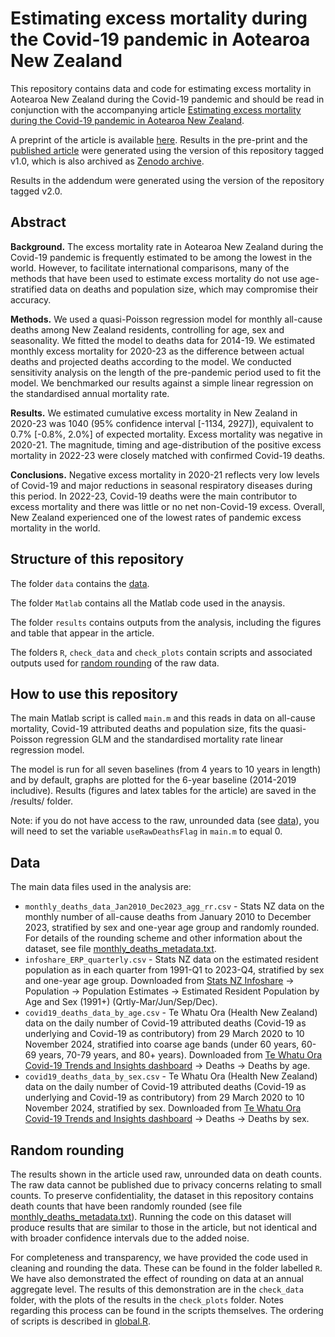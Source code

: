 # Estimating excess mortality during the Covid-19 pandemic in Aotearoa New Zealand

This repository contains data and code for estimating excess mortality in Aotearoa New Zealand during the Covid-19 pandemic and should be read in conjunction with the accompanying article [Estimating excess mortality during the Covid-19 pandemic in Aotearoa New Zealand](https://academic.oup.com/ije/article/54/4/dyaf093/8163015).

A preprint of the article is available [here](https://arxiv.org/abs/2412.08927). Results in the pre-print and the [published article](https://academic.oup.com/ije/article/54/4/dyaf093/8163015) were generated using the version of this repository tagged v1.0, which is also archived as [Zenodo archive](https://dx.doi.org/10.5281/zenodo.15107131). 

Results in the addendum were generated using the version of the repository tagged v2.0.

## Abstract

**Background.** The excess mortality rate in Aotearoa New Zealand during the Covid-19 pandemic is frequently estimated to be among the lowest in the world. However, to facilitate international comparisons, many of the methods that have been used to estimate excess mortality do not use age-stratified data on deaths and population size, which may compromise their accuracy.

**Methods.** We used a quasi-Poisson regression model for monthly all-cause deaths among New Zealand residents, controlling for age, sex and seasonality. We fitted the model to deaths data for 2014-19. We estimated monthly excess mortality for 2020-23 as the difference between actual deaths and projected deaths according to the model. We conducted sensitivity analysis on the length of the pre-pandemic period used to fit the model. We benchmarked our results against a simple linear regression on the standardised annual mortality rate.

**Results.** We estimated cumulative excess mortality in New Zealand in 2020-23 was 1040 (95% confidence interval [-1134, 2927]), equivalent to 0.7% [-0.8%, 2.0%] of expected mortality. Excess mortality was negative in 2020-21. The magnitude, timing and age-distribution of the positive excess mortality in 2022-23 were closely matched with confirmed Covid-19 deaths.

**Conclusions.** Negative excess mortality in 2020-21 reflects very low levels of Covid-19 and major reductions in seasonal respiratory diseases during this period. In 2022-23, Covid-19 deaths were the main contributor to excess mortality and there was little or no net non-Covid-19 excess. Overall, New Zealand experienced one of the lowest rates of pandemic excess mortality in the world. 



## Structure of this repository

The folder `data` contains the [data](#data).

The folder `Matlab` contains all the Matlab code used in the anaysis.

The folder `results` contains outputs from the analysis, including the figures and table that appear in the article.

The folders `R`, `check_data` and `check_plots` contain scripts and associated outputs used for [random rounding](#random-rounding) of the raw data.




## How to use this repository

The main Matlab script is called `main.m` and this reads in data on all-cause mortality, Covid-19 attributed deaths and population size, fits the quasi-Poisson regression GLM and the standardised mortality rate linear regression model. 

The model is run for all seven baselines (from 4 years to 10 years in length) and by default, graphs are plotted for the 6-year baseline (2014-2019 includive). Results (figures and latex tables for the article) are saved in the /results/ folder.  

Note: if you do not have access to the raw, unrounded data (see [data](#data)), you will need to set the variable `useRawDeathsFlag` in `main.m` to equal 0.




## Data

The main data files used in the analysis are:
* `monthly_deaths_data_Jan2010_Dec2023_agg_rr.csv` - Stats NZ data on the monthly number of all-cause deaths from January 2010 to December 2023, stratified by sex and one-year age group and randomly rounded. For details of the rounding scheme and other information about the dataset, see file [monthly_deaths_metadata.txt](data/monthly_deaths_metadata.txt).
* `infoshare_ERP_quarterly.csv` - Stats NZ data on the estimated resident population as in each quarter from 1991-Q1 to 2023-Q4, stratified by sex and one-year age group. Downloaded from [Stats NZ Infoshare](https://infoshare.stats.govt.nz/) -> Population -> Population Estimates -> Estimated Resident Population by Age and Sex (1991+) (Qrtly-Mar/Jun/Sep/Dec).
* `covid19_deaths_data_by_age.csv` - Te Whatu Ora (Health New Zealand) data on the daily number of Covid-19 attributed deaths (Covid-19 as underlying and Covid-19 as contributory) from 29 March 2020 to 10 November 2024, stratified into coarse age bands (under 60 years, 60-69 years, 70-79 years, and 80+ years). Downloaded from [Te Whatu Ora Covid-19 Trends and Insights dashboard](https://tewhatuora.shinyapps.io/covid19/) -> Deaths -> Deaths by age.
* `covid19_deaths_data_by_sex.csv` - Te Whatu Ora (Health New Zealand) data on the daily number of Covid-19 attributed deaths (Covid-19 as underlying and Covid-19 as contributory) from 29 March 2020 to 10 November 2024, stratified by sex. Downloaded from [Te Whatu Ora Covid-19 Trends and Insights dashboard](https://tewhatuora.shinyapps.io/covid19/) -> Deaths -> Deaths by sex.




## Random rounding

The results shown in the article used raw, unrounded data on death counts. The raw data cannot be published due to privacy concerns relating to small counts. To preserve confidentiality, the dataset in this repository contains death counts that have been randomly rounded (see file [monthly_deaths_metadata.txt](data/monthly_deaths_metadata.txt)). Running the code on this dataset will produce results that are similar to those in the article, but not identical and with broader confidence intervals due to the added noise. 

For completeness and transparency, we have provided the code used in cleaning and rounding the data. These can be found in the folder labelled `R`. We have also demonstrated the effect of rounding on data at an annual aggregate level. The results of this demonstration are in the `check_data` folder, with the plots of the results in the `check_plots` folder. Notes regarding this process can be found in the scripts themselves. The ordering of scripts is described in [global.R](R/global.R).


